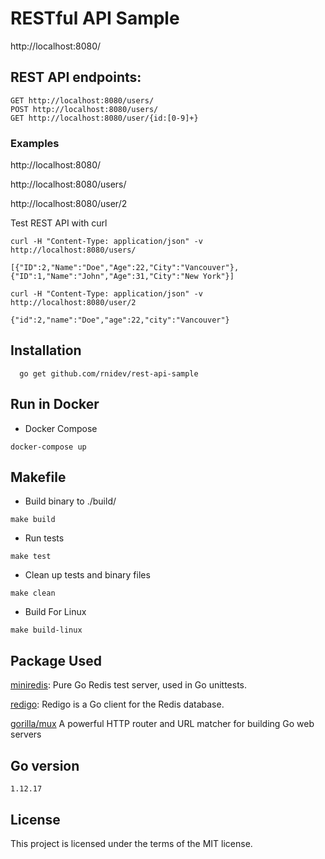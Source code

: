 # RESTful API Sample
http://localhost:8080/

## REST API endpoints:
```
GET http://localhost:8080/users/
POST http://localhost:8080/users/
GET http://localhost:8080/user/{id:[0-9]+}
```

### Examples
http://localhost:8080/

http://localhost:8080/users/

http://localhost:8080/user/2

Test REST API with curl
```
curl -H "Content-Type: application/json" -v http://localhost:8080/users/

[{"ID":2,"Name":"Doe","Age":22,"City":"Vancouver"},{"ID":1,"Name":"John","Age":31,"City":"New York"}]
```

```
curl -H "Content-Type: application/json" -v http://localhost:8080/user/2

{"id":2,"name":"Doe","age":22,"city":"Vancouver"}
```

## Installation
```
  go get github.com/rnidev/rest-api-sample
```

## Run in Docker
- Docker Compose
```
docker-compose up
```

## Makefile
- Build binary to ./build/
```
make build
```
- Run tests
```
make test
```
- Clean up tests and binary files
```
make clean
```
- Build For Linux
```
make build-linux
```

## Package Used
[miniredis](https://github.com/alicebob/miniredis): Pure Go Redis test server, used in Go unittests.

[redigo](github.com/gomodule/redigo): Redigo is a Go client for the Redis database.

[gorilla/mux](https://github.com/gorilla/mux) A powerful HTTP router and URL matcher for building Go web servers
## Go version
```1.12.17```

## License
This project is licensed under the terms of the MIT license.

